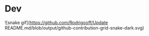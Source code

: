# Dev
![snake gif](https://github.com/Rodrigooff/Update README.md/blob/output/github-contribution-grid-snake-dark.svg)

